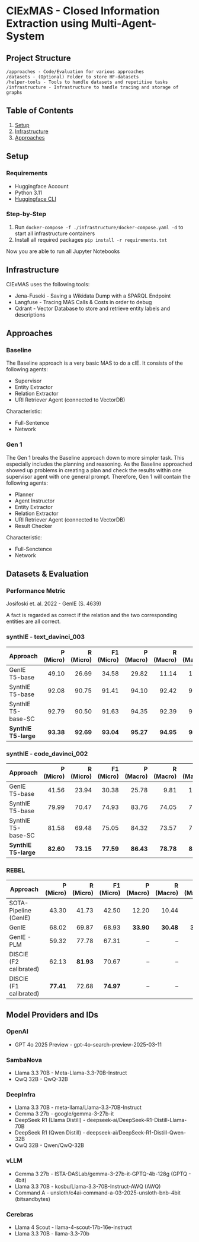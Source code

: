 # CIExMAS - Closed Information Extraction using Multi-Agent-System
## Project Structure
```
/approaches - Code/Evaluation for various approaches
/datasets - (Optional) Folder to store HF-datasets
/helper-tools - Tools to handle datasets and repetitive tasks
/infrastructure - Infrastructure to handle tracing and storage of graphs
```

## Table of Contents
1. [Setup](#setup)
2. [Infrastructure](#infrastructure)
3. [Approaches](#approaches)

## Setup

### Requirements
- Huggingface Account
- Python 3.11
- [Huggingface CLI](https://huggingface.co/docs/huggingface_hub/guides/cli)

### Step-by-Step
1. Run `docker-compose -f ./infrastructure/docker-compose.yaml -d` to start all infrastructure containers
2. Install all required packages `pip install -r requirements.txt`

Now you are able to run all Jupyter Notebooks

## Infrastructure
CIExMAS uses the following tools:
- Jena-Fuseki - Saving a Wikidata Dump with a SPARQL Endpoint
- Langfuse - Tracing MAS Calls & Costs in order to debug
- Qdrant - Vector Database to store and retrieve entity labels and descriptions

## Approaches
### Baseline
The Baseline approach is a very basic MAS to do a cIE. It consists of the following agents:
- Supervisor
- Entity Extractor
- Relation Extractor
- URI Retriever Agent (connected to VectorDB)

Characteristic:
- Full-Sentence
- Network

### Gen 1
The Gen 1 breaks the Baseline approach down to more simpler task. This especially includes the planning and reasoning. As the Baseline approached showed up problems in creating a plan and check the results within one supervisor agent with one general prompt. Therefore, Gen 1 will contain the following agents:
- Planner
- Agent Instructor
- Entity Extractor
- Relation Extractor
- URI Retriever Agent (connected to VectorDB)
- Result Checker

Characteristic:
- Full-Senctence
- Network

## Datasets & Evaluation
### Performance Metric
Josifoski et. al. 2022 - GenIE (S. 4639)

A fact is regarded as correct if the relation and the two corresponding entities are all correct.

### synthIE - text_davinci_003
| Approach             | P (Micro) | R (Micro) | F1 (Micro) | P (Macro) | R (Macro) | F1 (Macro) |
|----------------------|----------:|----------:|-----------:|----------:|----------:|-----------:|
| GenIE T5-base        |     49.10 |     26.69 |      34.58 |     29.82 |     11.14 |      13.94 |
| SynthIE T5-base      |     92.08 |     90.75 |      91.41 |     94.10 |     92.42 |      93.05 |
| SynthIE T5-base-SC   |     92.79 |     90.50 |      91.63 |     94.35 |     92.39 |      93.15 |
| **SynthIE T5-large** | **93.38** | **92.69** |  **93.04** | **95.27** | **94.95** |  **94.99** |


### synthIE - code_davinci_002
| Approach             | P (Micro) | R (Micro) | F1 (Micro) | P (Macro) | R (Macro) | F1 (Macro) |
|----------------------|----------:|----------:|-----------:|----------:|----------:|-----------:|
| GenIE T5-base        |     41.56 |     23.94 |      30.38 |     25.78 |      9.81 |      12.12 |
| SynthIE T5-base      |     79.99 |     70.47 |      74.93 |     83.76 |     74.05 |      77.91 |
| SynthIE T5-base-SC   |     81.58 |     69.48 |      75.05 |     84.32 |     73.57 |      77.88 |
| **SynthIE T5-large** | **82.60** | **73.15** |  **77.59** | **86.43** | **78.78** |  **81.95** |

### REBEL
| Approach               | P (Micro) | R (Micro) | F1 (Micro) | P (Macro) | R (Macro) | F1 (Macro) |
|------------------------|----------:|----------:|-----------:|----------:|----------:|-----------:|
| SOTA-Pipeline (GenIE)  |     43.30 |     41.73 |      42.50 |     12.20 |     10.44 |       9.48 |
| GenIE                  |     68.02 |     69.87 |      68.93 | **33.90** | **30.48** |  **30.46** |
| GenIE - PLM            |     59.32 |     77.78 |      67.31 |         – |         – |          – |
| DISCIE (F2 calibrated) |     62.13 | **81.93** |      70.67 |         – |         – |          – |
| DISCIE (F1 calibrated) | **77.41** |     72.68 |  **74.97** |         – |         – |          – |


## Model Providers and IDs
### OpenAI
- GPT 4o 2025 Preview - gpt-4o-search-preview-2025-03-11

### SambaNova
- Llama 3.3 70B - Meta-Llama-3.3-70B-Instruct
- QwQ 32B - QwQ-32B

### DeepInfra
- Llama 3.3 70B - meta-llama/Llama-3.3-70B-Instruct
- Gemma 3 27b - google/gemma-3-27b-it
- DeepSeek R1 (Llama Distill) - deepseek-ai/DeepSeek-R1-Distill-Llama-70B
- DeepSeek R1 (Qwen Distill) - deepseek-ai/DeepSeek-R1-Distill-Qwen-32B
- QwQ 32B - Qwen/QwQ-32B

### vLLM
- Gemma 3 27b - ISTA-DASLab/gemma-3-27b-it-GPTQ-4b-128g (GPTQ - 4bit)
- Llama 3.3 70B - kosbu/Llama-3.3-70B-Instruct-AWQ (AWQ)
- Command A - unsloth/c4ai-command-a-03-2025-unsloth-bnb-4bit (bitsandbytes)

### Cerebras
- Llama 4 Scout - llama-4-scout-17b-16e-instruct
- Llama 3.3 70B - llama-3.3-70b